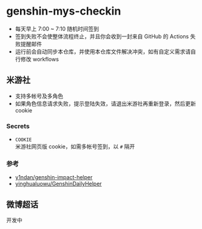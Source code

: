 # genshin-mys-checkin

- 每天早上 7:00 ~ 7:10 随机时间签到
- 签到失败不会使整体流程终止，并且你会收到一封来自 GitHub 的 Actions 失败提醒邮件
- 运行前会自动同步本仓库，并使用本仓库文件解决冲突，如有自定义需求请自行修改 workflows

## 米游社

- 支持多帐号及多角色
- 如果角色信息请求失败，提示登陆失效，请退出米游社再重新登录，然后更新 cookie

### Secrets

- `COOKIE`  
  米游社网页版 cookie，如需多帐号签到，以 `#` 隔开

### 参考

- [y1ndan/genshin-impact-helper](https://github.com/y1ndan/genshin-impact-helper)
- [yinghualuowu/GenshinDailyHelper](https://github.com/yinghualuowu/GenshinDailyHelper)

## 微博超话

开发中

